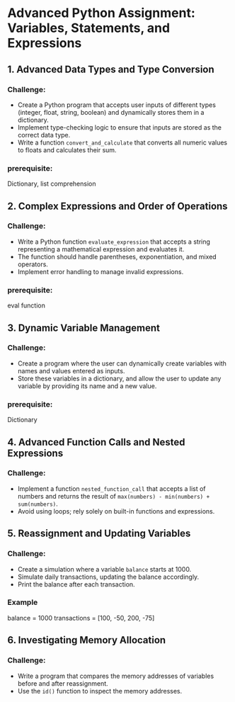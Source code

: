 # Advanced Python Assignment: Variables, Statements, and Expressions

## 1. Advanced Data Types and Type Conversion

### Challenge:

- Create a Python program that accepts user inputs of different types (integer, float, string, boolean) and dynamically stores them in a dictionary.
- Implement type-checking logic to ensure that inputs are stored as the correct data type.
- Write a function `convert_and_calculate` that converts all numeric values to floats and calculates their sum.

### prerequisite:

Dictionary, list comprehension

## 2. Complex Expressions and Order of Operations

### Challenge:

- Write a Python function `evaluate_expression` that accepts a string representing a mathematical expression and evaluates it.
- The function should handle parentheses, exponentiation, and mixed operators.
- Implement error handling to manage invalid expressions.

### prerequisite:

eval function

## 3. Dynamic Variable Management

### Challenge:

- Create a program where the user can dynamically create variables with names and values entered as inputs.
- Store these variables in a dictionary, and allow the user to update any variable by providing its name and a new value.

### prerequisite:

Dictionary

## 4. Advanced Function Calls and Nested Expressions

### Challenge:

- Implement a function `nested_function_call` that accepts a list of numbers and returns the result of `max(numbers) - min(numbers) + sum(numbers)`.
- Avoid using loops; rely solely on built-in functions and expressions.

## 5. Reassignment and Updating Variables

### Challenge:

- Create a simulation where a variable `balance` starts at 1000.
- Simulate daily transactions, updating the balance accordingly.
- Print the balance after each transaction.

### Example

balance = 1000
transactions = [100, -50, 200, -75]

## 6. Investigating Memory Allocation

### Challenge:

- Write a program that compares the memory addresses of variables before and after reassignment.
- Use the `id()` function to inspect the memory addresses.
